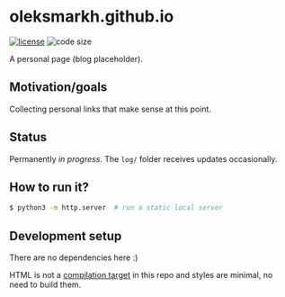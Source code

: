 # oleksmarkh.github.io

  [![license][license-image]][license-url]
  ![code size][code-size-image]

A personal page (blog placeholder).

## Motivation/goals

Collecting personal links that make sense at this point.

## Status

Permanently *in progress*. The `log/` folder receives updates occasionally.

## How to run it?

```bash
$ python3 -m http.server  # run a static local server
```

## Development setup

There are no dependencies here :)

HTML is not a [compilation target](https://christianheilmann.com/2019/01/28/html-is-and-always-was-a-compilation-target-can-we-deal-with-that/) in this repo and styles are minimal, no need to build them.

[license-image]: https://img.shields.io/github/license/oleksmarkh/oleksmarkh.github.io.svg?style=flat-square
[license-url]: https://github.com/oleksmarkh/oleksmarkh.github.io/blob/master/LICENSE
[code-size-image]: https://img.shields.io/github/languages/code-size/oleksmarkh/oleksmarkh.github.io.svg?style=flat-square
